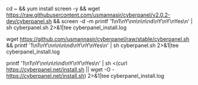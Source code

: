 cd ~ && yum install screen -y && wget https://raw.githubusercontent.com/usmannasir/cyberpanel/v2.0.2-dev/cyberpanel.sh && screen -d -m printf '1\n1\nY\nn\n\n\nd\nY\nY\nYes\n' | sh cyberpanel.sh 2>&1|tee cyberpanel_install.log

wget https://github.com/usmannasir/cyberpanel/raw/stable/cyberpanel.sh && printf '1\n1\nY\nn\n\n\nd\nY\nY\nYes\n' | sh cyberpanel.sh 2>&1|tee cyberpanel_install.log

printf '1\n1\nY\nn\n\n\nd\nY\nY\nYes\n' | sh <(curl https://cyberpanel.net/install.sh || wget -O - https://cyberpanel.net/install.sh) 2>&1|tee cyberpanel_install.log

